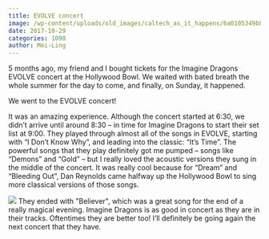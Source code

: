 ```yaml
---
title: EVOLVE concert
image: /wp-content/uploads/old_images/caltech_as_it_happens/6a0105349b8251970b01b7c92b21eb970b.jpg
date: 2017-10-29
categories: 1098
author: Mei-Ling
---
```


5 months ago, my friend and I bought tickets for the Imagine Dragons EVOLVE concert at the Hollywood Bowl. We waited with bated breath the whole summer for the day to come, and finally, on Sunday, it happened.

We went to the EVOLVE concert!

It was an amazing experience. Although the concert started at 6:30, we didn’t arrive until around 8:30 – in time for Imagine Dragons to start their set list at 9:00. They played through almost all of the songs in EVOLVE, starting with “I Don’t Know Why”, and leading into the classic: “It’s Time”. The powerful songs that they play definitely got me pumped – songs like “Demons” and “Gold” – but I really loved the acoustic versions they sung in the middle of the concert. It was really cool because for “Dream” and “Bleeding Out”, Dan Reynolds came halfway up the Hollywood Bowl to sing more classical versions of those songs.


![](/old_images/caltech_as_it_happens/6a0105349b8251970b01bb09ce4525970d.jpg)
They ended with "Believer", which was a great song for the end of a really magical evening. Imagine Dragons is as good in concert as they are in their tracks. Oftentimes they are better too! I’ll definitely be going again the next concert that they have.

